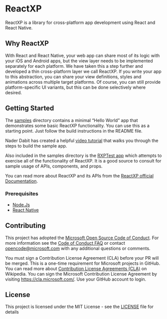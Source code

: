 # ReactXP
ReactXP is a library for cross-platform app development using React and React Native.

## Why ReactXP
With React and React Native, your web app can share most of its logic with your iOS and Android apps, but the view layer needs to be implemented separately for each platform. We have taken this a step further and developed a thin cross-platform layer we call ReactXP. If you write your app to this abstraction, you can share your view definitions, styles and animations across multiple target platforms. Of course, you can still provide platform-specific UI variants, but this can be done selectively where desired.

## Getting Started
The [samples](/samples) directory contains a minimal “Hello World” app that demonstrates some basic ReactXP functionality. You can use this as a starting point. Just follow the build instructions in the README file.

Nader Dabit has created a helpful [video tutorial](https://medium.com/@dabit3/reactxp-first-look-d3dd1d08febd) that walks you through the steps to build the sample app.

Also included in the samples directory is the [RXPTest app](/samples/RXPTest) which attempts to exercise all of the functionality of ReactXP. It is a good source to consult for sample usage of APIs, components, and props.

You can read more about ReactXP and its APIs from the [ReactXP official Documentation](https://microsoft.github.io/reactxp/docs/getting-started.html).

### Prerequisites
* [Node.Js](https://nodejs.org/)
* [React Native](https://facebook.github.io/react-native/)

## Contributing

This project has adopted the [Microsoft Open Source Code of Conduct](https://opensource.microsoft.com/codeofconduct/). For more information see the [Code of Conduct FAQ](https://opensource.microsoft.com/codeofconduct/faq/) or contact [opencode@microsoft.com](mailto:opencode@microsoft.com) with any additional questions or comments.

You must sign a Contribution License Agreement (CLA) before your PR will be merged. This is a one-time requirement for Microsoft projects in GitHub. You can read more about [Contribution License Agreements (CLA)](https://en.wikipedia.org/wiki/Contributor_License_Agreement) on Wikipedia. You can sign the Microsoft Contribution License Agreement by visiting https://cla.microsoft.com/. Use your GitHub account to login.

## License
This project is licensed under the MIT License - see the [LICENSE](LICENSE) file for details

